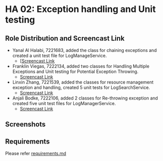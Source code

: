 # HA 02: Exception handling and Unit testing

## Role Distribution and Screencast Link
- Yanal Al Halabi, 7221683, added the class for chaining exceptions and created a unit test file for LogManageService.
  - [[Screencast Link](https://drive.google.com/file/d/1RJaOjAA9Pv3ZJO7bmICs-lWFoPlZE98n/view?usp=sharing)
- Franklin Viegas, 7222134, added two classes for Handling Multiple Exceptions and Unit testing for Potential Exception Throwing.
  - [Screencast Link]()
- Linxin Zhang, 7221539, added the classes for resource management exception and handling, created 5 unit tests for LogSearchService.
  - [Screencast Link](https://drive.google.com/file/d/1IOlQkL8RJg0icyVcu_eHeUj-q17048q-/view?usp=sharing)
- Anjali Bodke, 7222106, added 2 classes for Re-throwing exception and created five unit test files for LogManagerService.
  - [Screencast Link]()

## Screenshots

## Requirements
Please refer [requirements.md](./requirements.md)
